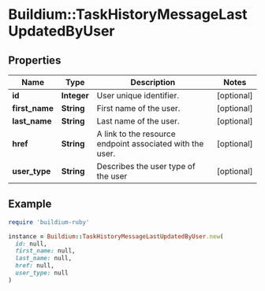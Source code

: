 # Buildium::TaskHistoryMessageLastUpdatedByUser

## Properties

| Name | Type | Description | Notes |
| ---- | ---- | ----------- | ----- |
| **id** | **Integer** | User unique identifier. | [optional] |
| **first_name** | **String** | First name of the user. | [optional] |
| **last_name** | **String** | Last name of the user. | [optional] |
| **href** | **String** | A link to the resource endpoint associated with the user. | [optional] |
| **user_type** | **String** | Describes the user type of the user | [optional] |

## Example

```ruby
require 'buildium-ruby'

instance = Buildium::TaskHistoryMessageLastUpdatedByUser.new(
  id: null,
  first_name: null,
  last_name: null,
  href: null,
  user_type: null
)
```

